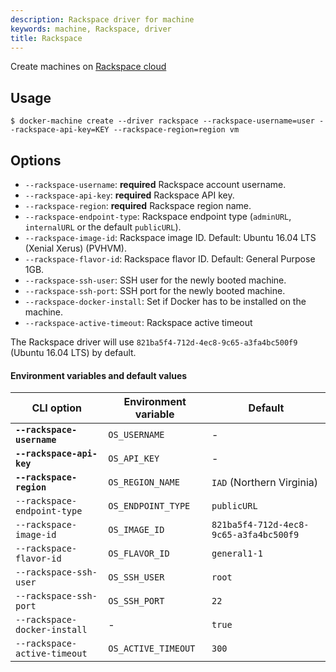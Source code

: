 ```yaml
---
description: Rackspace driver for machine
keywords: machine, Rackspace, driver
title: Rackspace
---
```

Create machines on [Rackspace cloud](http://www.rackspace.com/cloud)

## Usage

    $ docker-machine create --driver rackspace --rackspace-username=user --rackspace-api-key=KEY --rackspace-region=region vm
    

## Options

- `--rackspace-username`: **required** Rackspace account username.
- `--rackspace-api-key`: **required** Rackspace API key.
- `--rackspace-region`: **required** Rackspace region name.
- `--rackspace-endpoint-type`: Rackspace endpoint type (`adminURL`, `internalURL` or the default `publicURL`).
- `--rackspace-image-id`: Rackspace image ID. Default: Ubuntu 16.04 LTS (Xenial Xerus) (PVHVM).
- `--rackspace-flavor-id`: Rackspace flavor ID. Default: General Purpose 1GB.
- `--rackspace-ssh-user`: SSH user for the newly booted machine.
- `--rackspace-ssh-port`: SSH port for the newly booted machine.
- `--rackspace-docker-install`: Set if Docker has to be installed on the machine.
- `--rackspace-active-timeout`: Rackspace active timeout

The Rackspace driver will use `821ba5f4-712d-4ec8-9c65-a3fa4bc500f9` (Ubuntu 16.04 LTS) by default.

#### Environment variables and default values

| CLI option                   | Environment variable | Default                                |
| ---------------------------- | -------------------- | -------------------------------------- |
| **`--rackspace-username`**   | `OS_USERNAME`        | -                                      |
| **`--rackspace-api-key`**    | `OS_API_KEY`         | -                                      |
| **`--rackspace-region`**     | `OS_REGION_NAME`     | `IAD` (Northern Virginia)              |
| `--rackspace-endpoint-type`  | `OS_ENDPOINT_TYPE`   | `publicURL`                            |
| `--rackspace-image-id`       | `OS_IMAGE_ID`        | `821ba5f4-712d-4ec8-9c65-a3fa4bc500f9` |
| `--rackspace-flavor-id`      | `OS_FLAVOR_ID`       | `general1-1`                           |
| `--rackspace-ssh-user`       | `OS_SSH_USER`        | `root`                                 |
| `--rackspace-ssh-port`       | `OS_SSH_PORT`        | `22`                                   |
| `--rackspace-docker-install` | -                    | `true`                                 |
| `--rackspace-active-timeout` | `OS_ACTIVE_TIMEOUT`  | `300`                                  |